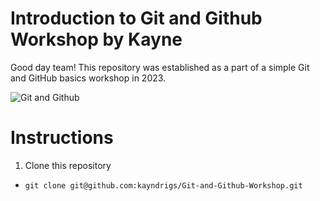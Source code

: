 # Introduction to Git and Github Workshop by Kayne

Good day team! This repository was established as a part of a simple Git and GitHub basics workshop in 2023.

![Git and Github](https://github.com/kayndrigs/Git-and-Github-Workshop/assets/103131412/c1afaea2-e4d7-423c-af0e-3a81485faee8)


# Instructions
1. Clone this repository
- `git clone git@github.com:kayndrigs/Git-and-Github-Workshop.git`
